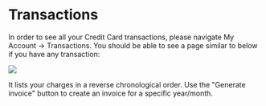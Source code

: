 # Transactions

In order to see all your Credit Card transactions, please navigate My Account -> Transactions. 
You should be able to see a page similar to below if you have any transaction: 

![](images/transactions.png)

It lists your charges in a reverse chronological order. Use the "Generate invoice" button to create an invoice 
for a specific year/month. 
